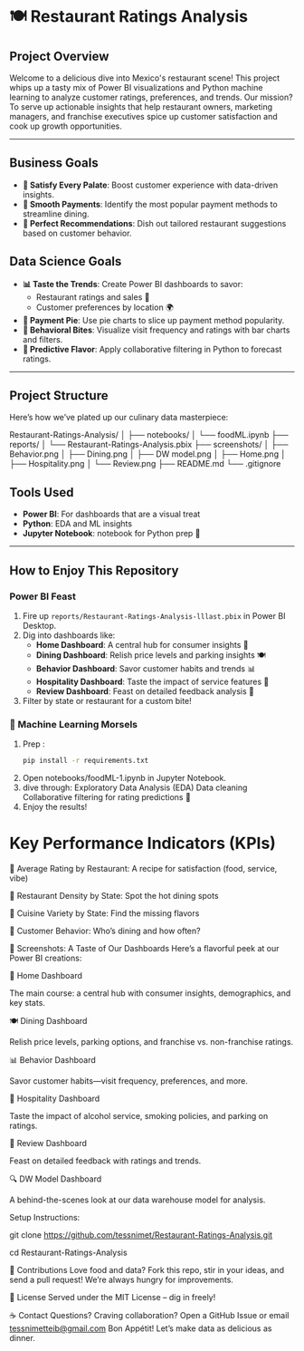 # 🍽️ Restaurant Ratings Analysis



##  Project Overview
Welcome to a delicious dive into Mexico's restaurant scene! This project whips up a tasty mix of Power BI visualizations and Python machine learning to analyze customer ratings, preferences, and trends. Our mission? To serve up actionable insights that help restaurant owners, marketing managers, and franchise executives spice up customer satisfaction and cook up growth opportunities.

---

##  Business Goals
- **🌟 Satisfy Every Palate**: Boost customer experience with data-driven insights.
- **💸 Smooth Payments**: Identify the most popular payment methods to streamline dining.
- **🍔 Perfect Recommendations**: Dish out tailored restaurant suggestions based on customer behavior.

## Data Science Goals
- **📊 Taste the Trends**: Create Power BI dashboards to savor:
  - Restaurant ratings and sales 🍔
  - Customer preferences by location 🌍
- **🥧 Payment Pie**: Use pie charts to slice up payment method popularity.
- **🍹 Behavioral Bites**: Visualize visit frequency and ratings with bar charts and filters.
- **🔮 Predictive Flavor**: Apply collaborative filtering in Python to forecast ratings.

---

##  Project Structure

Here’s how we’ve plated up our culinary data masterpiece:

Restaurant-Ratings-Analysis/
│
├── notebooks/
│   └── foodML.ipynb
├── reports/
│   └── Restaurant-Ratings-Analysis.pbix
├── screenshots/
│   ├── Behavior.png
│   ├── Dining.png
│   ├── DW model.png
│   ├── Home.png
│   ├── Hospitality.png
│   └── Review.png
├── README.md
└── .gitignore
##  Tools Used
- **Power BI**: For dashboards that are a visual treat 
- **Python**: EDA and ML insights 
- **Jupyter Notebook**:  notebook for Python prep 📓

---

##  How to Enjoy This Repository

###  Power BI Feast
1. Fire up `reports/Restaurant-Ratings-Analysis-lllast.pbix` in Power BI Desktop.
2. Dig into dashboards like:
   - **Home Dashboard**: A central hub for consumer insights 🌟
   - **Dining Dashboard**: Relish price levels and parking insights 🍽️
   - **Behavior Dashboard**: Savor customer habits and trends 📊
   - **Hospitality Dashboard**: Taste the impact of service features 🥂
   - **Review Dashboard**: Feast on detailed feedback analysis 📝
3. Filter by state or restaurant for a custom bite!

### 🍳 Machine Learning Morsels
1. Prep :
   ```bash
   pip install -r requirements.txt
2. Open notebooks/foodML-1.ipynb in Jupyter Notebook.
3. dive through:
Exploratory Data Analysis (EDA) 
Data cleaning 
Collaborative filtering for rating predictions 🌟
4. Enjoy the results!
# Key Performance Indicators (KPIs)
🍲 Average Rating by Restaurant: A recipe for satisfaction (food, service, vibe)

📍 Restaurant Density by State: Spot the hot dining spots

🎨 Cuisine Variety by State: Find the missing flavors

👥 Customer Behavior: Who’s dining and how often?

🍓 Screenshots: A Taste of Our Dashboards
Here’s a flavorful peek at our Power BI creations:

🌟 Home Dashboard


The main course: a central hub with consumer insights, demographics, and key stats.

🍽️ Dining Dashboard


Relish price levels, parking options, and franchise vs. non-franchise ratings.

📊 Behavior Dashboard


Savor customer habits—visit frequency, preferences, and more.

🥂 Hospitality Dashboard


Taste the impact of alcohol service, smoking policies, and parking on ratings.

📝 Review Dashboard


Feast on detailed feedback with ratings and trends.

🔍 DW Model Dashboard


A behind-the-scenes look at our data warehouse model for analysis.

Setup Instructions:

  git clone https://github.com/tessnimet/Restaurant-Ratings-Analysis.git
  
  cd Restaurant-Ratings-Analysis


🍦 Contributions
Love food and data? Fork this repo, stir in your ideas, and send a pull request! We’re always hungry for improvements.

📜 License
Served under the MIT License – dig in freely!

☕ Contact
Questions? Craving collaboration? Open a GitHub Issue or email tessnimetteib@gmail.com
Bon Appétit! Let’s make data as delicious as dinner.
